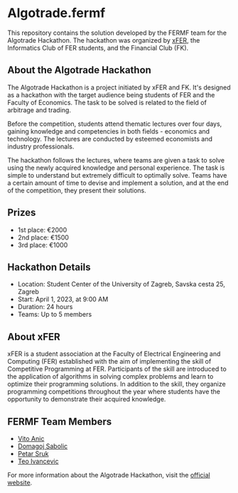 # Algotrade.fermf

This repository contains the solution developed by the FERMF team for the Algotrade Hackathon. The hackathon was organized by [xFER](https://xfer.hr/), the Informatics Club of FER students, and the Financial Club (FK).

## About the Algotrade Hackathon

The Algotrade Hackathon is a project initiated by xFER and FK. It's designed as a hackathon with the target audience being students of FER and the Faculty of Economics. The task to be solved is related to the field of arbitrage and trading.

Before the competition, students attend thematic lectures over four days, gaining knowledge and competencies in both fields - economics and technology. The lectures are conducted by esteemed economists and industry professionals.

The hackathon follows the lectures, where teams are given a task to solve using the newly acquired knowledge and personal experience. The task is simple to understand but extremely difficult to optimally solve. Teams have a certain amount of time to devise and implement a solution, and at the end of the competition, they present their solutions.

## Prizes

- 1st place: €2000
- 2nd place: €1500
- 3rd place: €1000

## Hackathon Details

- Location: Student Center of the University of Zagreb, Savska cesta 25, Zagreb
- Start: April 1, 2023, at 9:00 AM
- Duration: 24 hours
- Teams: Up to 5 members

## About xFER

xFER is a student association at the Faculty of Electrical Engineering and Computing (FER) established with the aim of implementing the skill of Competitive Programming at FER. Participants of the skill are introduced to the application of algorithms in solving complex problems and learn to optimize their programming solutions. In addition to the skill, they organize programming competitions throughout the year where students have the opportunity to demonstrate their acquired knowledge.

## FERMF Team Members

- [Vito Anic](https://github.com/vito1036)
- [Domagoj Sabolic](https://github.com/dsabolic)
- [Petar Sruk](https://github.com/psruk)
- [Teo Ivancevic](https://github.com/teoivancevic)

For more information about the Algotrade Hackathon, visit the [official website](https://algotrade.xfer.hr/).
